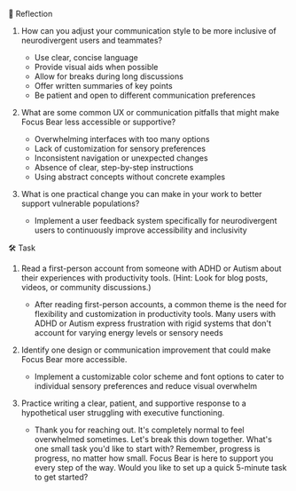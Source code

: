 📝 Reflection

1. How can you adjust your communication style to be more inclusive of neurodivergent users and teammates?
    - Use clear, concise language
    - Provide visual aids when possible
    - Allow for breaks during long discussions
    - Offer written summaries of key points
    - Be patient and open to different communication preferences


2. What are some common UX or communication pitfalls that might make Focus Bear less accessible or supportive?
    - Overwhelming interfaces with too many options
    - Lack of customization for sensory preferences
    - Inconsistent navigation or unexpected changes
    - Absence of clear, step-by-step instructions
    - Using abstract concepts without concrete examples


3. What is one practical change you can make in your work to better support vulnerable populations?
    - Implement a user feedback system specifically for neurodivergent users to continuously improve accessibility and inclusivity


🛠️ Task

1. Read a first-person account from someone with ADHD or Autism about their experiences with productivity tools. (Hint: Look for blog posts, videos, or community discussions.)
    - After reading first-person accounts, a common theme is the need for flexibility and customization in productivity tools. Many users with ADHD or Autism express frustration with rigid systems that don't account for varying energy levels or sensory needs

2. Identify one design or communication improvement that could make Focus Bear more accessible.
    - Implement a customizable color scheme and font options to cater to individual sensory preferences and reduce visual overwhelm

3. Practice writing a clear, patient, and supportive response to a hypothetical user struggling with executive functioning.
    - Thank you for reaching out. It's completely normal to feel overwhelmed sometimes. Let's break this down together. What's one small task you'd like to start with? Remember, progress is progress, no matter how small. Focus Bear is here to support you every step of the way. Would you like to set up a quick 5-minute task to get started?

